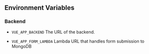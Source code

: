 ## Environment Variables

### Backend

- `VUE_APP_BACKEND`
  The URL of the backend.

- `VUE_APP_FORM_LAMBDA`
  Lambda URL that handles form submission to MongoDB
